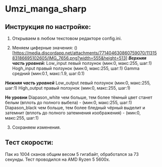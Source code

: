 # Umzi_manga_sharp

## Инструкция по настройке:
1. Открываем в любом текстовом редакторе config.ini. 

2. Меняем циферные значения:
()[https://media.discordapp.net/attachments/771404630860759070/1131583186695102605/IMG_7656.png?width=555&height=513]
***Верхняя часть уровней:***
Low_input левый ползунок (мин:0, макс:255, шаг:1)
Hogh_input правый ползунок (мин:0, макс:255, шаг:1)
Gamma средний (мин:0.1, макс:1.9, шаг:0.1)

***Нижняя часть уровней***
Low_output левый ползунок (мин:0, макс:255, шаг:1)
High_output правый ползунок (мин:0, макс:255, шаг:1)

**Не уровни**
Diapason_white чем больше, тем более тёмный цвет станет белым (вплоть до полного выбела) - (мин:0, макс:255, шаг:1)
Diapason_black чем больше, тем более бледный чёрный выделит и затемнит (вплоть до полного затемнения изображения) - (мин:0, макс:255, шаг:1)

3. Сохраняем изменения.

## Тест скорости:
Пак из 1004 сканов общим весом 5 гигабайт, обработался за 73 секунды. Тест проводился на AMD Ryzen 5 5600x.


